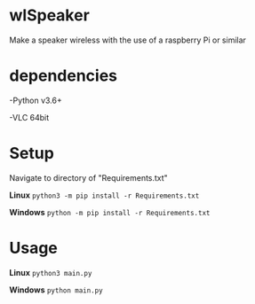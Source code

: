 # wlSpeaker
Make a speaker wireless with the use of a raspberry Pi or similar

# dependencies
 -Python v3.6+
 
 -VLC 64bit

# Setup
Navigate to directory of "Requirements.txt"

**Linux**
`python3 -m pip install -r Requirements.txt`

**Windows**
`python -m pip install -r Requirements.txt`

# Usage
**Linux** `python3 main.py`

**Windows** `python main.py`
